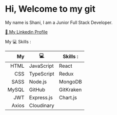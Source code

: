 # Hi, Welcome to my git
My name is Shani, I am a Junior Full Stack Developer.

[ :link: My Linkedin Profile](https://www.linkedin.com/in/shani-rom-0a8b3a242/)

My :computer: Skills :



|   My    |  :computer:  |  Skills :    |
|--------:|--------------|--------------|
|HTML     | JavaScript   | React        |
|CSS      | TypeScript   | Redux        |
|SASS     | Node.js      | MongoDB      |
|MySQL    | GitHub       | GitKraken    |
|JWT      | Express.js   | Chart.js     |
|Axios    | Cloudinary   |      